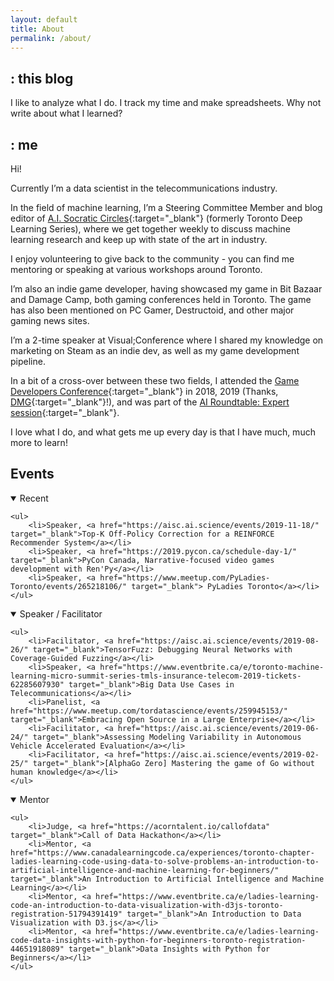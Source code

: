 ```yaml
---
layout: default
title: About
permalink: /about/
---
```


## : this blog

I like to analyze what I do. I track my time and make spreadsheets. Why not write about what I learned?

## : me

Hi!

Currently I’m a data scientist in the telecommunications industry.

In the field of machine learning, I’m a Steering Committee Member and blog editor of [A.I. Socratic Circles](https://aisc.a-i.science/){:target="_blank"} (formerly Toronto Deep Learning Series), where we get together weekly to discuss machine learning research and keep up with state of the art in industry.

I enjoy volunteering to give back to the community - you can find me mentoring or speaking at various workshops around Toronto.

I’m also an indie game developer, having showcased my game in Bit Bazaar and Damage Camp, both gaming conferences held in Toronto. The game has also been mentioned on PC Gamer, Destructoid, and other major gaming news sites.

I’m a 2-time speaker at Visual;Conference where I shared my knowledge on marketing on Steam as an indie dev, as well as my game development pipeline.

In a bit of a cross-over between these two fields, I attended the [Game Developers Conference](https://www.gdconf.com/){:target="_blank"} in 2018, 2019 (Thanks, [DMG](https://dmg.to/){:target="_blank"}!), and was part of the [AI Roundtable: Expert session](http://www.gameai.com/){:target="_blank"}.

I love what I do, and what gets me up every day is that I have much, much more to learn!

## Events

<details open>
    <summary>Recent</summary>

    <ul>
        <li>Speaker, <a href="https://aisc.ai.science/events/2019-11-18/" target="_blank">Top-K Off-Policy Correction for a REINFORCE Recommender System</a></li>
        <li>Speaker, <a href="https://2019.pycon.ca/schedule-day-1/" target="_blank">PyCon Canada, Narrative-focused video games development with Ren'Py</a></li>
        <li>Speaker, <a href="https://www.meetup.com/PyLadies-Toronto/events/265218106/" target="_blank"> PyLadies Toronto</a></li>
    </ul>

</details>


<details open>
    <summary>Speaker / Facilitator</summary>

    <ul>
        <li>Facilitator, <a href="https://aisc.ai.science/events/2019-08-26/" target="_blank">TensorFuzz: Debugging Neural Networks with Coverage-Guided Fuzzing</a></li>
        <li>Speaker, <a href="https://www.eventbrite.ca/e/toronto-machine-learning-micro-summit-series-tmls-insurance-telecom-2019-tickets-62285607930" target="_blank">Big Data Use Cases in Telecommunications</a></li>
        <li>Panelist, <a href="https://www.meetup.com/tordatascience/events/259945153/" target="_blank">Embracing Open Source in a Large Enterprise</a></li>
        <li>Facilitator, <a href="https://aisc.ai.science/events/2019-06-24/" target="_blank">Assessing Modeling Variability in Autonomous Vehicle Accelerated Evaluation</a></li>
        <li>Facilitator, <a href="https://aisc.ai.science/events/2019-02-25/" target="_blank">[AlphaGo Zero] Mastering the game of Go without human knowledge</a></li>
    </ul>

</details>

<details open>
    <summary>Mentor</summary>

    <ul>
        <li>Judge, <a href="https://acorntalent.io/callofdata" target="_blank">Call of Data Hackathon</a></li>
        <li>Mentor, <a href="https://www.canadalearningcode.ca/experiences/toronto-chapter-ladies-learning-code-using-data-to-solve-problems-an-introduction-to-artificial-intelligence-and-machine-learning-for-beginners/" target="_blank">An Introduction to Artificial Intelligence and Machine Learning</a></li>
        <li>Mentor, <a href="https://www.eventbrite.ca/e/ladies-learning-code-an-introduction-to-data-visualization-with-d3js-toronto-registration-51794391419" target="_blank">An Introduction to Data Visualization with D3.js</a></li>
        <li>Mentor, <a href="https://www.eventbrite.ca/e/ladies-learning-code-data-insights-with-python-for-beginners-toronto-registration-44651918089" target="_blank">Data Insights with Python for Beginners</a></li>
    </ul>

</details>
